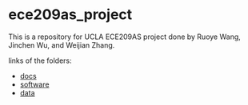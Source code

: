 # ece209as_project
This is a repository for UCLA ECE209AS project done by Ruoye Wang, Jinchen Wu, and Weijian Zhang.

links of the folders:

* [docs](docs)
* [software](software)
* [data](data)


